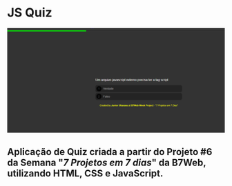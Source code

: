 # JS Quiz

![Screenshot](screenshot.png)

## Aplicação de Quiz criada a partir do Projeto #6 da Semana **"*7 Projetos em 7 dias*"** da **B7Web**, utilizando HTML, CSS e JavaScript.